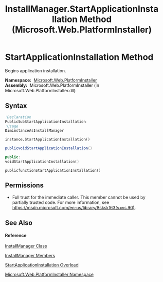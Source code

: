 ﻿---
title: InstallManager.StartApplicationInstallation Method  (Microsoft.Web.PlatformInstaller)
TOCTitle: StartApplicationInstallation Method
ms:assetid: M:Microsoft.Web.PlatformInstaller.InstallManager.StartApplicationInstallation
ms:mtpsurl: https://msdn.microsoft.com/en-us/library/microsoft.web.platforminstaller.installmanager.startapplicationinstallation(v=VS.90)
ms:contentKeyID: 22049719
ms.date: 05/02/2012
mtps_version: v=VS.90
dev_langs:
- vb
- csharp
- c++
- jscript
api_location:
- Microsoft.Web.PlatformInstaller.dll
api_name:
- Microsoft.Web.PlatformInstaller.InstallManager.StartApplicationInstallation
api_type:
- Managed
topic_type:
- apiref
- kbSyntax
product_family_name: VS
ROBOTS: INDEX,FOLLOW
---

# StartApplicationInstallation Method

Begins application installation.

**Namespace:**  [Microsoft.Web.PlatformInstaller](microsoft-web-platforminstaller-namespace.md)  
**Assembly:**  Microsoft.Web.PlatformInstaller (in Microsoft.Web.PlatformInstaller.dll)

## Syntax

``` vb
'Declaration
PublicSubStartApplicationInstallation
'Usage
DiminstanceAsInstallManager

instance.StartApplicationInstallation()
```

``` csharp
publicvoidStartApplicationInstallation()
```

``` c++
public:
voidStartApplicationInstallation()
```

``` jscript
publicfunctionStartApplicationInstallation()
```

## Permissions

  - Full trust for the immediate caller. This member cannot be used by partially trusted code. For more information, see <https://msdn.microsoft.com/en-us/library/8skskf63(v=vs.90)>.

## See Also

#### Reference

[InstallManager Class](installmanager-class-microsoft-web-platforminstaller.md)

[InstallManager Members](installmanager-members-microsoft-web-platforminstaller.md)

[StartApplicationInstallation Overload](installmanager-startapplicationinstallation-method-microsoft-web-platforminstaller.md)

[Microsoft.Web.PlatformInstaller Namespace](microsoft-web-platforminstaller-namespace.md)

